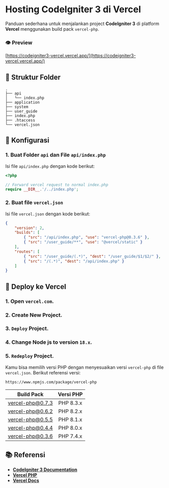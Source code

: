 
# Hosting CodeIgniter 3 di Vercel

Panduan sederhana untuk menjalankan project **CodeIgniter 3** di platform **Vercel** menggunakan build pack `vercel-php`.

### 👁️ Preview
[https://codeigniter3-vercel.vercel.app/](https://codeigniter3-vercel.vercel.app/)

## 📁 Struktur Folder

```
.
├── api
│   └── index.php
├── application
├── system
├── user_guide
├── index.php
├── .htaccess
└── vercel.json

```

## 🔧 Konfigurasi

### 1. Buat Folder `api` dan File `api/index.php`

Isi file `api/index.php` dengan kode berikut:

```php
<?php 

// Forward vercel request to normal index.php
require __DIR__.'/../index.php';

```

### 2. Buat file `vercel.json`

Isi file `vercel.json` dengan kode berikut:

```json
{
	"version": 2,
	"builds": [
		{ "src": "/api/index.php", "use": "vercel-php@0.3.6" },
		{ "src": "/user_guide/**", "use": "@vercel/static" }
	],
    "routes": [
		{ "src": "/user_guide/(.*)", "dest": "/user_guide/$1/$2/" },
		{ "src": "/(.*)", "dest": "/api/index.php" }
	]
}

```

## 🚀 Deploy ke Vercel

   ### 1. Open `vercel.com`.
   ### 2. Create New Project.
   ### 3. `Deploy` Project.
   ### 4. Change Node js to version `18.x`.
   ### 5. `Redeploy` Project.

Kamu bisa memilih versi PHP dengan menyesuaikan versi `vercel-php` di file `vercel.json`. Berikut referensi versi:

`https://www.npmjs.com/package/vercel-php`

Build Pack       | Versi PHP |
| :-:            | :-:       |  
vercel-php@0.7.3 | PHP 8.3.x | 
vercel-php@0.6.2 | PHP 8.2.x |
vercel-php@0.5.5 | PHP 8.1.x | 
vercel-php@0.4.4 | PHP 8.0.x | 
vercel-php@0.3.6 | PHP 7.4.x | 

## 📚 Referensi
- **[CodeIgniter 3 Documentation](https://codeigniter.com/userguide3/)** 
- **[Vercel PHP](https://github.com/vercel-community/vercel-php)**
- **[Vercel Docs](https://vercel.com/docs)**
